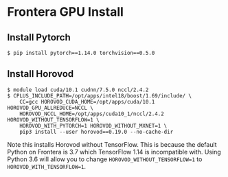 # Frontera GPU Install

## Install Pytorch
```
$ pip install pytorch==1.14.0 torchvision==0.5.0
```

## Install Horovod
```
$ module load cuda/10.1 cudnn/7.5.0 nccl/2.4.2
$ CPLUS_INCLUDE_PATH=/opt/apps/intel18/boost/1.69/include/ \
    CC=gcc HOROVOD_CUDA_HOME=/opt/apps/cuda/10.1 HOROVOD_GPU_ALLREDUCE=NCCL \
    HOROVOD_NCCL_HOME=/opt/apps/cuda10_1/nccl/2.4.2 HOROVOD_WITHOUT_TENSORFLOW=1 \
    HOROVOD_WITH_PYTORCH=1 HOROVOD_WITHOUT_MXNET=1 \
    pip3 install --user horovod==0.19.0 --no-cache-dir
```

Note this installs Horovod without TensorFlow. This is because the default
Python on Frontera is 3.7 which TensorFlow 1.14 is incompatible with. Using
Python 3.6 will allow you to change `HOROVOD_WITHOUT_TENSORFLOW=1` to
`HOROVOD_WITH_TENSORFLOW=1`.
